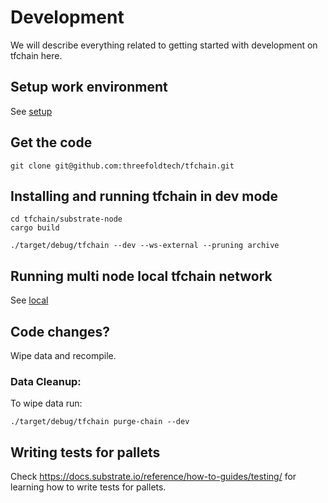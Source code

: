 # Development

We will describe everything related to getting started with development on tfchain here.

## Setup work environment

See [setup](./setup.md)

## Get the code

```
git clone git@github.com:threefoldtech/tfchain.git
```

## Installing and running tfchain in dev mode

```
cd tfchain/substrate-node
cargo build

./target/debug/tfchain --dev --ws-external --pruning archive
```

## Running multi node local tfchain network

See [local](./local_multinode.md)

## Code changes?

Wipe data and recompile.

### Data Cleanup:

To wipe data run:

```
./target/debug/tfchain purge-chain --dev
```

## Writing tests for pallets

Check https://docs.substrate.io/reference/how-to-guides/testing/ for learning how to write tests for pallets.
